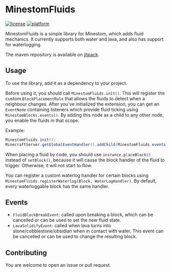 # MinestomFluids

[![license](https://img.shields.io/github/license/TogAr2/MinestomFluids.svg?style=flat-square)](LICENSE)
[![platform](https://img.shields.io/badge/platform-Minestom-ff69b4?style=flat-square)](https://github.com/Minestom/Minestom)

MinestomFluids is a simple library for Minestom, which adds fluid mechanics.
It currently supports both water and lava, and also has support for waterlogging.

The maven repository is available on [jitpack](https://jitpack.io/#TogAr2/MinestomFluids).

## Usage

To use the library, add it as a dependency to your project.

Before using it, you should call `MinestomFluids.init()`.
This will register the custom `BlockPlacementRule` that allows the fluids to detect when a neighbour changes.
After you've initialized the extension, you can get an `EventNode` containing listeners which provide fluid ticking using `MinestomBlocks.events()`.
By adding this node as a child to any other node, you enable the fluids in that scope.

Example:
```java
MinestomFluids.init();
MinecraftServer.getGlobalEventHandler().addChild(MinestomFluids.events());
```

When placing a fluid by code, you should use `instance.placeBlock()` instead of `setBlock()`, because it will cause the block handler of the fluid to trigger. Otherwise, it will not start to flow.

You can register a custom waterlog handler for certain blocks using `MinestomFluids.registerWaterlog(Block, WaterLogHandler)`.
By default, every waterloggable block has the same handler.

## Events

- `FluidBlockBreakEvent`: called upon breaking a block, which can be cancelled or can be used to set the new fluid state.
- `LavaSolidifyEvent`: called when lava turns into stone/cobblestone/obsidian when in contact with water. This event can be cancelled or can be used to change the resulting block.

## Contributing

You are welcome to open an issue or pull request.
